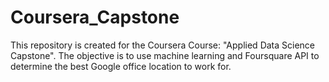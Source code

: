 # Coursera_Capstone
This repository is created for the Coursera Course: "Applied Data Science Capstone".
The objective is to use machine learning and Foursquare API to determine the best Google office location to work for.
